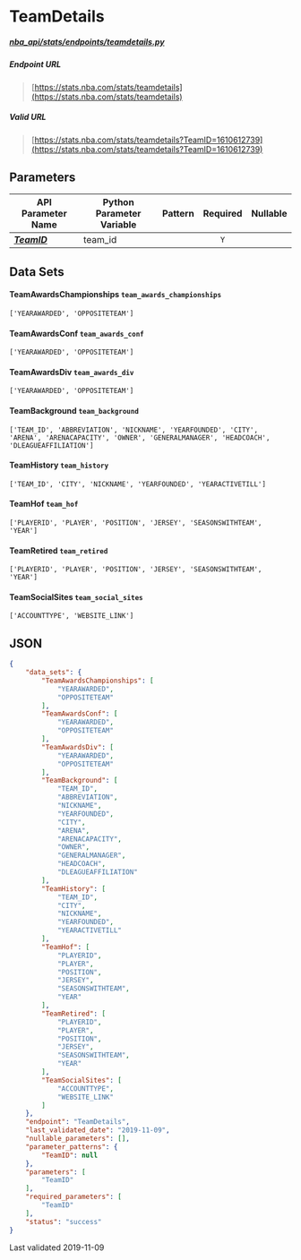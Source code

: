 # TeamDetails
##### [nba_api/stats/endpoints/teamdetails.py](https://github.com/swar/nba_api/blob/master/nba_api/stats/endpoints/teamdetails.py)

##### Endpoint URL
>[https://stats.nba.com/stats/teamdetails](https://stats.nba.com/stats/teamdetails)

##### Valid URL
>[https://stats.nba.com/stats/teamdetails?TeamID=1610612739](https://stats.nba.com/stats/teamdetails?TeamID=1610612739)

## Parameters
API Parameter Name | Python Parameter Variable | Pattern | Required | Nullable
------------ | ------------ | :-----------: | :---: | :---:
[_**TeamID**_](https://github.com/swar/nba_api/blob/master/docs/nba_api/stats/library/parameters.md#TeamID) | team_id |  | `Y` |  | 

## Data Sets
#### TeamAwardsChampionships `team_awards_championships`
```text
['YEARAWARDED', 'OPPOSITETEAM']
```

#### TeamAwardsConf `team_awards_conf`
```text
['YEARAWARDED', 'OPPOSITETEAM']
```

#### TeamAwardsDiv `team_awards_div`
```text
['YEARAWARDED', 'OPPOSITETEAM']
```

#### TeamBackground `team_background`
```text
['TEAM_ID', 'ABBREVIATION', 'NICKNAME', 'YEARFOUNDED', 'CITY', 'ARENA', 'ARENACAPACITY', 'OWNER', 'GENERALMANAGER', 'HEADCOACH', 'DLEAGUEAFFILIATION']
```

#### TeamHistory `team_history`
```text
['TEAM_ID', 'CITY', 'NICKNAME', 'YEARFOUNDED', 'YEARACTIVETILL']
```

#### TeamHof `team_hof`
```text
['PLAYERID', 'PLAYER', 'POSITION', 'JERSEY', 'SEASONSWITHTEAM', 'YEAR']
```

#### TeamRetired `team_retired`
```text
['PLAYERID', 'PLAYER', 'POSITION', 'JERSEY', 'SEASONSWITHTEAM', 'YEAR']
```

#### TeamSocialSites `team_social_sites`
```text
['ACCOUNTTYPE', 'WEBSITE_LINK']
```


## JSON
```json
{
    "data_sets": {
        "TeamAwardsChampionships": [
            "YEARAWARDED",
            "OPPOSITETEAM"
        ],
        "TeamAwardsConf": [
            "YEARAWARDED",
            "OPPOSITETEAM"
        ],
        "TeamAwardsDiv": [
            "YEARAWARDED",
            "OPPOSITETEAM"
        ],
        "TeamBackground": [
            "TEAM_ID",
            "ABBREVIATION",
            "NICKNAME",
            "YEARFOUNDED",
            "CITY",
            "ARENA",
            "ARENACAPACITY",
            "OWNER",
            "GENERALMANAGER",
            "HEADCOACH",
            "DLEAGUEAFFILIATION"
        ],
        "TeamHistory": [
            "TEAM_ID",
            "CITY",
            "NICKNAME",
            "YEARFOUNDED",
            "YEARACTIVETILL"
        ],
        "TeamHof": [
            "PLAYERID",
            "PLAYER",
            "POSITION",
            "JERSEY",
            "SEASONSWITHTEAM",
            "YEAR"
        ],
        "TeamRetired": [
            "PLAYERID",
            "PLAYER",
            "POSITION",
            "JERSEY",
            "SEASONSWITHTEAM",
            "YEAR"
        ],
        "TeamSocialSites": [
            "ACCOUNTTYPE",
            "WEBSITE_LINK"
        ]
    },
    "endpoint": "TeamDetails",
    "last_validated_date": "2019-11-09",
    "nullable_parameters": [],
    "parameter_patterns": {
        "TeamID": null
    },
    "parameters": [
        "TeamID"
    ],
    "required_parameters": [
        "TeamID"
    ],
    "status": "success"
}
```

Last validated 2019-11-09